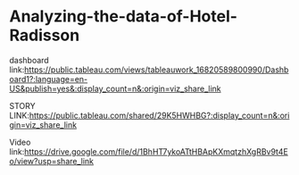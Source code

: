 # Analyzing-the-data-of-Hotel-Radisson


dashboard link:https://public.tableau.com/views/tableauwork_16820589800990/Dashboard1?:language=en-US&publish=yes&:display_count=n&:origin=viz_share_link

STORY LINK:https://public.tableau.com/shared/29K5HWHBG?:display_count=n&:origin=viz_share_link


Video link:https://drive.google.com/file/d/1BhHT7ykoATtHBApKXmqtzhXgRBv9t4Eo/view?usp=share_link
